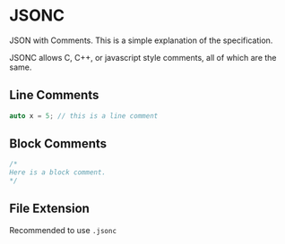 # JSONC
JSON with Comments. This is a simple explanation of the specification.

JSONC allows C, C++, or javascript style comments, all of which are the same.

## Line Comments

```c++
auto x = 5; // this is a line comment
```

## Block Comments

```c++
/*
Here is a block comment.
*/
```

## File Extension

Recommended to use `.jsonc`
